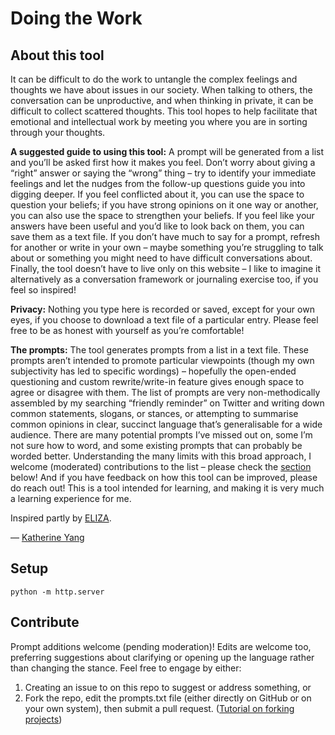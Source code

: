 # Doing the Work

## About this tool

It can be difficult to do the work to untangle the complex feelings and thoughts we have about issues in our society. When talking to others, the conversation can be unproductive, and when thinking in private, it can be difficult to collect scattered thoughts. This tool hopes to help facilitate that emotional and intellectual work by meeting you where you are in sorting through your thoughts.

**A suggested guide to using this tool:** A prompt will be generated from a list and you’ll be asked first how it makes you feel. Don’t worry about giving a “right” answer or saying the “wrong” thing – try to identify your immediate feelings and let the nudges from the follow-up questions guide you into digging deeper. If you feel conflicted about it, you can use the space to question your beliefs; if you have strong opinions on it one way or another, you can also use the space to strengthen your beliefs. If you feel like your answers have been useful and you’d like to look back on them, you can save them as a text file. If you don’t have much to say for a prompt, refresh for another or write in your own – maybe something you’re struggling to talk about or something you might need to have difficult conversations about. Finally, the tool doesn’t have to live only on this website – I like to imagine it alternatively as a conversation framework or journaling exercise too, if you feel so inspired!

**Privacy:** Nothing you type here is recorded or saved, except for your own eyes, if you choose to download a text file of a particular entry. Please feel free to be as honest with yourself as you’re comfortable!

**The prompts:** The tool generates prompts from a list in a text file. These prompts aren’t intended to promote particular viewpoints (though my own subjectivity has led to specific wordings) – hopefully the open-ended questioning and custom rewrite/write-in feature gives enough space to agree or disagree with them. The list of prompts are very non-methodically assembled by my searching “friendly reminder” on Twitter and writing down common statements, slogans, or stances, or attempting to summarise common opinions in clear, succinct language that’s generalisable for a wide audience. There are many potential prompts I’ve missed out on, some I’m not sure how to word, and some existing prompts that can probably be worded better. Understanding the many limits with this broad approach, I welcome (moderated) contributions to the list – please check the [section](#contribute) below! And if you have feedback on how this tool can be improved, please do reach out! This is a tool intended for learning, and making it is very much a learning experience for me.

Inspired partly by [ELIZA](https://en.wikipedia.org/wiki/ELIZA).

— [Katherine Yang](https://whykatherine.github.io)

## Setup

```
python -m http.server
```

## Contribute

Prompt additions welcome (pending moderation)! Edits are welcome too, preferring suggestions about clarifying or opening up the language rather than changing the stance. Feel free to engage by either:
1. Creating an issue to on this repo to suggest or address something, or
2. Fork the repo, edit the prompts.txt file (either directly on GitHub or on your own system), then submit a pull request. ([Tutorial on forking projects](https://guides.github.com/activities/forking/))